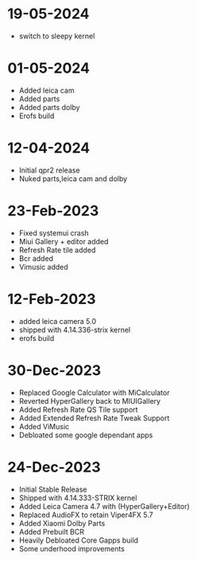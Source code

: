 # 19-05-2024

- switch to sleepy kernel

# 01-05-2024

- Added leica cam
- Added parts
- Added parts dolby
- Erofs build

# 12-04-2024

- Initial qpr2 release
- Nuked parts,leica cam and dolby

# 23-Feb-2023

- Fixed systemui crash
- Miui Gallery + editor added
- Refresh Rate tile added
- Bcr added
- Vimusic added

# 12-Feb-2023

- added leica camera 5.0
- shipped with 4.14.336-strix kernel
- erofs build

# 30-Dec-2023

- Replaced Google Calculator with MiCalculator
- Reverted HyperGallery back to MIUIGallery
- Added Refresh Rate QS Tile support
- Added Extended Refresh Rate Tweak Support
- Added ViMusic
- Debloated some google dependant apps

# 24-Dec-2023

- Initial Stable Release
- Shipped with 4.14.333-STRIX kernel
- Added Leica Camera 4.7 with (HyperGallery+Editor)
- Replaced AudioFX to retain Viper4FX 5.7
- Added Xiaomi Dolby Parts
- Added Prebuilt BCR
- Heavily Debloated Core Gapps build
- Some underhood improvements

